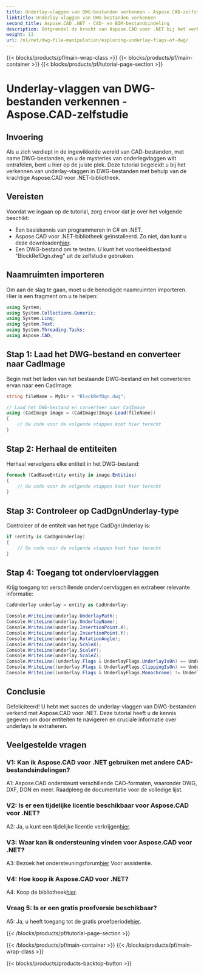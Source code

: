 ```yaml
---
title: Underlay-vlaggen van DWG-bestanden verkennen - Aspose.CAD-zelfstudie
linktitle: Underlay-vlaggen van DWG-bestanden verkennen
second_title: Aspose.CAD .NET - CAD- en BIM-bestandsindeling
description: Ontgrendel de kracht van Aspose.CAD voor .NET bij het verkennen van underlay-vlaggen voor DWG-bestanden. Volg onze stapsgewijze handleiding.
weight: 13
url: /nl/net/dwg-file-manipulation/exploring-underlay-flags-of-dwg/
---
```


{{< blocks/products/pf/main-wrap-class >}}
{{< blocks/products/pf/main-container >}}
{{< blocks/products/pf/tutorial-page-section >}}

# Underlay-vlaggen van DWG-bestanden verkennen - Aspose.CAD-zelfstudie

## Invoering

Als u zich verdiept in de ingewikkelde wereld van CAD-bestanden, met name DWG-bestanden, en u de mysteries van onderlegvlaggen wilt ontrafelen, bent u hier op de juiste plek. Deze tutorial begeleidt u bij het verkennen van underlay-vlaggen in DWG-bestanden met behulp van de krachtige Aspose.CAD voor .NET-bibliotheek.

## Vereisten

Voordat we ingaan op de tutorial, zorg ervoor dat je over het volgende beschikt:

- Een basiskennis van programmeren in C# en .NET.
-  Aspose.CAD voor .NET-bibliotheek geïnstalleerd. Zo niet, dan kunt u deze downloaden[hier](https://releases.aspose.com/cad/net/).
- Een DWG-bestand om te testen. U kunt het voorbeeldbestand "BlockRefDgn.dwg" uit de zelfstudie gebruiken.

## Naamruimten importeren

Om aan de slag te gaan, moet u de benodigde naamruimten importeren. Hier is een fragment om u te helpen:

```csharp
using System;
using System.Collections.Generic;
using System.Linq;
using System.Text;
using System.Threading.Tasks;
using Aspose.CAD;

```

## Stap 1: Laad het DWG-bestand en converteer naar CadImage

Begin met het laden van het bestaande DWG-bestand en het converteren ervan naar een CadImage:

```csharp
string fileName = MyDir + "BlockRefDgn.dwg";

// Laad het DWG-bestand en converteer naar CadImage
using (CadImage image = (CadImage)Image.Load(fileName))
{
    // Uw code voor de volgende stappen komt hier terecht
}
```

## Stap 2: Herhaal de entiteiten

Herhaal vervolgens elke entiteit in het DWG-bestand:

```csharp
foreach (CadBaseEntity entity in image.Entities)
{
    // Uw code voor de volgende stappen komt hier terecht
}
```

## Stap 3: Controleer op CadDgnUnderlay-type

Controleer of de entiteit van het type CadDgnUnderlay is:

```csharp
if (entity is CadDgnUnderlay)
{
    // Uw code voor de volgende stappen komt hier terecht
}
```

## Stap 4: Toegang tot ondervloervlaggen

Krijg toegang tot verschillende ondervloervlaggen en extraheer relevante informatie:

```csharp
CadUnderlay underlay = entity as CadUnderlay;

Console.WriteLine(underlay.UnderlayPath);
Console.WriteLine(underlay.UnderlayName);
Console.WriteLine(underlay.InsertionPoint.X);
Console.WriteLine(underlay.InsertionPoint.Y);
Console.WriteLine(underlay.RotationAngle);
Console.WriteLine(underlay.ScaleX);
Console.WriteLine(underlay.ScaleY);
Console.WriteLine(underlay.ScaleZ);
Console.WriteLine((underlay.Flags & UnderlayFlags.UnderlayIsOn) == UnderlayFlags.UnderlayIsOn);
Console.WriteLine((underlay.Flags & UnderlayFlags.ClippingIsOn) == UnderlayFlags.ClippingIsOn);
Console.WriteLine((underlay.Flags & UnderlayFlags.Monochrome) != UnderlayFlags.Monochrome);
```

## Conclusie

Gefeliciteerd! U hebt met succes de underlay-vlaggen van DWG-bestanden verkend met Aspose.CAD voor .NET. Deze tutorial heeft u de kennis gegeven om door entiteiten te navigeren en cruciale informatie over underlays te extraheren.

## Veelgestelde vragen

### V1: Kan ik Aspose.CAD voor .NET gebruiken met andere CAD-bestandsindelingen?

A1: Aspose.CAD ondersteunt verschillende CAD-formaten, waaronder DWG, DXF, DGN en meer. Raadpleeg de documentatie voor de volledige lijst.

### V2: Is er een tijdelijke licentie beschikbaar voor Aspose.CAD voor .NET?

 A2: Ja, u kunt een tijdelijke licentie verkrijgen[hier](https://purchase.aspose.com/temporary-license/).

### V3: Waar kan ik ondersteuning vinden voor Aspose.CAD voor .NET?

 A3: Bezoek het ondersteuningsforum[hier](https://forum.aspose.com/c/cad/19) Voor assistentie.

### V4: Hoe koop ik Aspose.CAD voor .NET?

A4: Koop de bibliotheek[hier](https://purchase.aspose.com/buy).

### Vraag 5: Is er een gratis proefversie beschikbaar?

 A5: Ja, u heeft toegang tot de gratis proefperiode[hier](https://releases.aspose.com/).

{{< /blocks/products/pf/tutorial-page-section >}}

{{< /blocks/products/pf/main-container >}}
{{< /blocks/products/pf/main-wrap-class >}}

{{< blocks/products/products-backtop-button >}}
